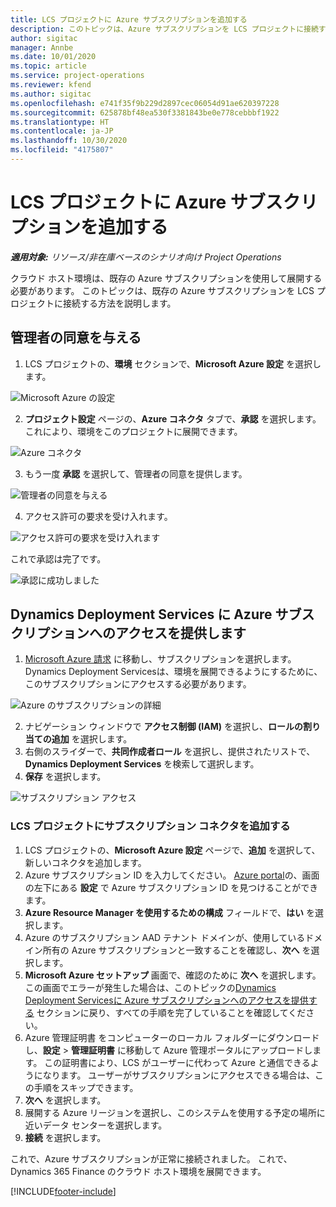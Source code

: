 ```yaml
---
title: LCS プロジェクトに Azure サブスクリプションを追加する
description: このトピックは、Azure サブスクリプションを LCS プロジェクトに接続する方法に関する情報を提供します。
author: sigitac
manager: Annbe
ms.date: 10/01/2020
ms.topic: article
ms.service: project-operations
ms.reviewer: kfend
ms.author: sigitac
ms.openlocfilehash: e741f35f9b229d2897cec06054d91ae620397228
ms.sourcegitcommit: 625878bf48ea530f3381843be0e778cebbbf1922
ms.translationtype: HT
ms.contentlocale: ja-JP
ms.lasthandoff: 10/30/2020
ms.locfileid: "4175807"
---
```

# <a name="add-an-azure-subscription-to-an-lcs-project"></a>LCS プロジェクトに Azure サブスクリプションを追加する

_**適用対象:** リソース/非在庫ベースのシナリオ向け Project Operations_

クラウド ホスト環境は、既存の Azure サブスクリプションを使用して展開する必要があります。 このトピックは、既存の Azure サブスクリプションを LCS プロジェクトに接続する方法を説明します。 

## <a name="grant-admin-consent"></a>管理者の同意を与える

1. LCS プロジェクトの、**環境** セクションで、**Microsoft Azure 設定** を選択します。

![Microsoft Azure の設定](./media/1MicrosoftAzureSettings.png)

2. **プロジェクト設定** ページの、**Azure コネクタ** タブで、**承認** を選択します。 これにより、環境をこのプロジェクトに展開できます。

![Azure コネクタ](./media/2AzureConnectors.png)

3. もう一度 **承認** を選択して、管理者の同意を提供します。

![管理者の同意を与える](./media/3GrantAdminConsent.png)

4. アクセス許可の要求を受け入れます。

![アクセス許可の要求を受け入れます](./media/4AcceptPermissionRequest.png)

これで承認は完了です。 

![承認に成功しました](./media/5AuthorizationComplete.png)

## <a name="provide-dynamics-deployment-services-access-to-your-azure-subscription"></a><a name="provide"></a> Dynamics Deployment Services に Azure サブスクリプションへのアクセスを提供します

1. [Microsoft Azure 請求](https://portal.azure.com/#blade/Microsoft\_Azure\_Billing/SubscriptionsBlade) に移動し、サブスクリプションを選択します。 Dynamics Deployment Servicesは、環境を展開できるようにするために、このサブスクリプションにアクセスする必要があります。

![Azure のサブスクリプションの詳細](./media/6AzureSubscription.png)

2. ナビゲーション ウィンドウで **アクセス制御 (IAM)** を選択し、**ロールの割り当ての追加** を選択します。
3. 右側のスライダーで、**共同作成者ロール** を選択し、提供されたリストで、**Dynamics Deployment Services** を検索して選択します。 
4. **保存** を選択します。

![サブスクリプション アクセス](./media/7SubscriptionAccess.png)

### <a name="add-a-subscription-connector-to-an-lcs-project"></a>LCS プロジェクトにサブスクリプション コネクタを追加する

1. LCS プロジェクトの、**Microsoft Azure 設定** ページで、**追加** を選択して、新しいコネクタを追加します。
2. Azure サブスクリプション ID を入力してください。 [Azure portal](https://ms.portal.azure.com/)の、画面の左下にある **設定** で Azure サブスクリプション ID を見つけることができます。
3. **Azure Resource Manager を使用するための構成** フィールドで、**はい** を選択します。
4. Azure のサブスクリプション AAD テナント ドメインが、使用しているドメイン所有の Azure サブスクリプションと一致することを確認し、**次へ** を選択します。
5. **Microsoft Azure セットアップ** 画面で、確認のために **次へ** を選択します。 この画面でエラーが発生した場合は、このトピックの[Dynamics Deployment Servicesに Azure サブスクリプションへのアクセスを提供する](#provide) セクションに戻り、すべての手順を完了していることを確認してください。
6. Azure 管理証明書 をコンピューターのローカル フォルダーにダウンロードし、**設定** > **管理証明書** に移動して Azure 管理ポータルにアップロードします。 この証明書により、LCS がユーザーに代わって Azure と通信できるようになります。 ユーザーがサブスクリプションにアクセスできる場合は、この手順をスキップできます。
7. **次へ** を選択します。
8. 展開する Azure リージョンを選択し、このシステムを使用する予定の場所に近いデータ センターを選択します。
9.  **接続** を選択します。

これで、Azure サブスクリプションが正常に接続されました。 これで、Dynamics 365 Finance のクラウド ホスト環境を展開できます。




[!INCLUDE[footer-include](../includes/footer-banner.md)]